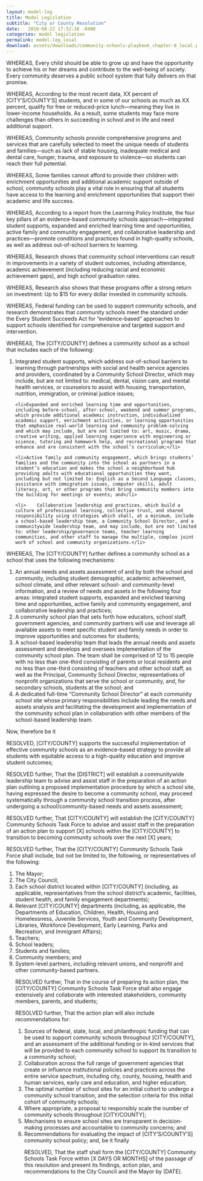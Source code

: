 ```yaml
---
layout: model-leg
title: Model Legislation
subtitle: "City or County Resolution"
date:   2018-08-22 17:32:16 -0400
categories: model legislation
permalink: model-leg_local
download: assets/downloads/community-schools-playbook_chapter-8_local.pdf
---
```


WHEREAS, Every child should be able to grow up and have the opportunity to achieve his or her dreams and contribute to the well-being of society. Every community deserves a public school system that fully delivers on that promise.

WHEREAS, According to the most recent data, XX percent of  [CITY’S/COUNTY’S] students, and in some of our schools as much as XX percent, qualify for free or reduced-price lunch—meaning they live in lower-income households. As a result, some students may face more challenges than others in succeeding in school and in life and need additional support.

WHEREAS, Community schools provide comprehensive programs and services that are carefully selected to meet the unique needs of students and families—such as lack of stable housing, inadequate medical and dental care, hunger, trauma, and exposure to violence—so students can reach their full potential.

WHEREAS, Some families cannot afford to provide their children with enrichment opportunities and additional academic support outside of school, community schools play a vital role in ensuring that all students have access to the learning and enrichment opportunities that support their academic and life success.

WHEREAS, According to a report from the Learning Policy Institute, the four key pillars of an evidence-based community schools approach—integrated student supports, expanded and enriched learning time and opportunities, active family and community engagement, and collaborative leadership and practices—promote conditions and practices found in high-quality schools, as well as address out-of-school barriers to learning.

WHEREAS, Research shows that community school interventions can result in improvements in a variety of student outcomes, including attendance, academic achievement (including reducing racial and economic achievement gaps), and high school graduation rates.

WHEREAS, Research also shows that these programs offer a strong return on investment: Up to $15 for every dollar invested in community schools.

WHEREAS, Federal funding can be used to support community schools, and research demonstrates that community schools meet the standard under the Every Student Succeeds Act for “evidence-based” approaches to support schools identified for comprehensive and targeted support and intervention.

WHEREAS, The [CITY/COUNTY] defines a community school as a school that includes each of the following:
  <ol class="leg_1">
    <li>Integrated student supports, which address out-of-school barriers to learning through partnerships with social and health service agencies and providers, coordinated by a Community School Director, which may include, but are not limited to: medical, dental, vision care, and mental health services, or counselors to assist with housing, transportation, nutrition, immigration, or criminal justice issues;</li>

    <li>Expanded and enriched learning time and opportunities, including before-school, after-school, weekend and summer programs, which provide additional academic instruction, individualized academic support, enrichment activities, or learning opportunities that emphasize real-world learning and community problem-solving and which may include, but are not limited to: art, music, drama, creative writing, applied learning experience with engineering or science, tutoring and homework help, and recreational programs that enhance and are consistent with the school’s curriculum;</li>

    <li>Active family and community engagement, which brings students’ families and the community into the school as partners in a student’s education and makes the school a neighborhood hub providing adults with educational opportunities they want, including but not limited to: English as a Second Language classes, assistance with immigration issues, computer skills, adult literacy, art, or other programs that bring community members into the building for meetings or events; and</li>

    <li>	Collaborative leadership and practices, which build a culture of professional learning, collective trust, and shared responsibility using strategies which shall, at a minimum, include a school-based leadership team, a Community School Director, and a communitywide leadership team, and may include, but are not limited to: other leadership/governance teams, teacher learning communities, and other staff to manage the multiple, complex joint work of school and community organizations.</li>
  </ol>

WHEREAS, The [CITY/COUNTY] further defines a community school as a school that uses the following mechanisms:

  <ol class="leg_1">
    <li>An annual needs and assets assessment of and by both the school and community, including student demographic, academic achievement, school climate, and other relevant school- and community-level information, and a review of needs and assets in the following four areas: integrated student supports, expanded and enriched learning time and opportunities, active family and community engagement, and collaborative leadership and practices;</li>
    <li>A community school plan that sets forth how educators, school staff, government agencies, and community partners will use and leverage all available assets to meet specific student and family needs in order to improve opportunities and outcomes for students;</li>
    <li>A school-based leadership team that leads the annual needs and assets assessment and develops and oversees implementation of the community school plan. The team shall be comprised of 12 to 15 people with no less than one-third consisting of parents or local residents and no less than one-third consisting of teachers and other school staff, as well as the Principal, Community School Director, representatives of nonprofit organizations that serve the school or community, and, for secondary schools, students at the school; and</li>
    <li>A dedicated full-time “Community School Director” at each community school site whose primary responsibilities include leading the needs and assets analysis and facilitating the development and implementation of the community school plan in collaboration with other members of the school-based leadership team.</li>
  </ol>

Now, therefore be it

RESOLVED, [CITY/COUNTY] supports the successful implementation of effective community schools as an evidence-based strategy to provide all students with equitable access to a high-quality education and improve student outcomes;

RESOLVED further, That the [DISTRICT] will establish a communitywide leadership team to advise and assist staff in the preparation of an action plan outlining a proposed implementation procedure by which a school site, having expressed the desire to become a community school, may proceed systematically through a community school transition process, after undergoing a school/community-based needs and assets assessment;

RESOLVED further, That [CITY/COUNTY] will establish the [CITY/COUNTY] Community Schools Task Force to advise and assist staff in the preparation of an action plan to support [X] schools within the [CITY/COUNTY] to transition to becoming community schools over the next [X] years;

RESOLVED further, That the [CITY/COUNTY] Community Schools Task Force shall include, but not be limited to, the following, or representatives of the following:
  <ol class="leg_1">
    <li>The Mayor;</li>
    <li>The City Council;</li>
    <li>Each school district located within [CITY/COUNTY] (including, as applicable, representatives from the school district’s academic, facilities, student health, and family engagement departments);</li>
    <li>Relevant [CITY/COUNTY] departments (including, as applicable, the Departments of Education, Children, Health, Housing and Homelessness, Juvenile Services, Youth and Community Development, Libraries, Workforce Development, Early Learning, Parks and Recreation, and Immigrant Affairs);</li>
    <li>Teachers;</li>
    <li>School leaders;</li>
    <li>Students and families;</li>
    <li>Community members; and</li>
    <li>System-level partners, including relevant unions, and nonprofit and other community-based partners.</li>

RESOLVED further, That in the course of preparing its action plan, the [CITY/COUNTY] Community Schools Task Force shall also engage extensively and collaborate with interested stakeholders, community members, parents, and students;

RESOLVED further, That the action plan will also include recommendations for:

  <ol class="leg_1">
    <li>Sources of federal, state, local, and philanthropic funding that can be used to support community schools throughout [CITY/COUNTY], and an assessment of the additional funding or in-kind services that will be provided to each community school to support its transition to a community school;</li>
    <li>Collaboration across the full range of government agencies that create or influence institutional policies and practices across the entire service spectrum, including city, county, housing, health and human services, early care and education, and higher education;</li>
    <li>The optimal number of school sites for an initial cohort to undergo a community school transition, and the selection criteria for this initial cohort of community schools;</li>
    <li>Where appropriate, a proposal to responsibly scale the number of community schools throughout [CITY/COUNTY];</li>
    <li>Mechanisms to ensure school sites are transparent in decision-making processes and accountable to community concerns; and</li>
    <li>Recommendations for evaluating the impact of [CITY’S/COUNTY’S] community school policy; and, be it finally</li>

RESOLVED, That the staff shall form the [CITY/COUNTY] Community Schools Task Force within [X DAYS OR MONTHS] of the passage of this resolution and present its findings, action plan, and recommendations to the City Council and the Mayor by [DATE].
